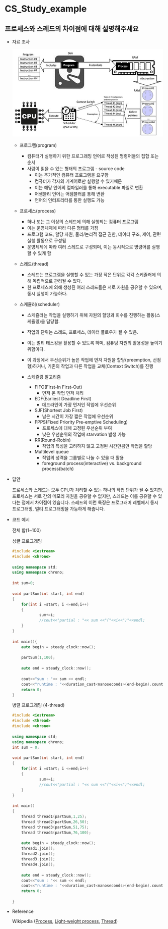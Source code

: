 # CS_Study_example

## 프로세스와 스레드의 차이점에 대해 설명해주세요

- 자료 조사
    
    ![Untitled](overview_process.png)
    
    - 프로그램(program)
        - 컴퓨터가 실행하기 위한 프로그래밍 언어로 작성된 명령어들의 집합 또는 순서
        - 사람이 읽을 수 있는 형태의 프로그램 - source code
            - 이는 추가적인 컴퓨터 프로그램을 요구함
            - 컴퓨터가 각자의 기계어로만 실행할 수 있기때문
            - 이는 해당 언어의 컴파일러를 통해 executable 파일로 변환
            - 어셈블리 언어는 어셈블러를 통해 변환
            - 언어의 인터프리터를 통한 실행도 가능

            
    - 프로세스(process)
        - 하나 또는 그 이상의 스레드에 의해 실행되는 컴퓨터 프로그램
        - 이는 운영체제에 따라 다른 형태를 가짐
        - 프로그램 코드, 할당 자원, 물리/논리적 접근 권한, 데이터 구조, 제어, 관련 실행 활동으로 구성됨
        - 운영체제에 따라  여러 스레드로 구성되며, 이는 동시적으로 명령어를 실행할 수 있게 함


    - 스레드(thread)
        - 스레드는 프로그램을 실행할 수 있는 가장 작은 단위로 각각 스케쥴러에 의해 독립적으로 관리될 수 있다.
        - 한 프로세스에 의해 생성된 여러 스레드들은 서로 자원을 공유할 수 있으며, 동시 실행이 가능하다.


    - 스케쥴러(scheduler)
        - 스케쥴러는 작업을 실행하기 위해 자원의 할당과 회수를 진행하는 활동(스케쥴링)을 담당함.
        - 작업의 단위는 스레드, 프로세스, 데이터 플로우가 될 수 있음.
        - 이는 멀티 태스킹을 활용할 수 있도록 하며, 컴퓨팅 자원의 활용성을 높이기 위함이다.
        - 이 과정에서 우선순위가 높은 작업에 먼저 자원을 할당(preemption, 선점형)하거나, 기존의 작업과 다른 작업을 교체(Context Switch)를 진행


        - 스케쥴링 알고리즘
            - FIFO(First-In First-Out)
                - 먼저 온 작업 먼저 처리
            - EDF(Earliest Deadline First)
                - 데드라인이 가장 먼저인 작업에 우선순위
            - SJF(Shortest Job First)
                - 남은 시간이 가장 짧은 작업에 우선순위
            - FPPS(Fixed Priority Pre-emptive Scheduling)
                - 프로세스에 대해 고정된 우선순위 부여
                - 낮은 우선순위의 작업에 starvation 발생 가능
            - RR(Round-Robin)
                - 작업의 특성을 고려하지 않고 고정된 시간만큼만 작업을 할당
            - Multilevel queue
                - 작업의 성격을 그룹별로 나눌 수 있을 때 활용
                - foreground process(interactive) vs. background process(batch)


- 답안
    
    프로세스와 스레드는 모두 CPU가 처리할 수 있는 하나의 작업 단위가 될 수 있지만, 프로세스는 서로 간의 메모리 자원을 공유할 수 없지만, 스레드는 이를 공유할 수 있다는 점에서 차이점이 있습니다. 스레드의 이런 특징은 프로그래머 레벨에서 동시 프로그래밍, 멀티 프로그래밍을 가능하게 해줍니다. 
    
- 코드 예시
    
    전체 합(1~100)
    
    싱글 프로그래밍
    
    ```cpp
    #include <iostream>
    #include <chrono>
    
    using namespace std;
    using namespace chrono;
    
    int sum=0;
    
    void partSum(int start, int end)
    {
        for(int i =start; i <=end;i++)
        {
                sum+=i;
                //cout<<"partial : "<< sum <<"("<<i<<")"<<endl;
        }
    }
    
    int main(){
        auto begin = steady_clock::now();
    
        partSum(1,100);
    
        auto end = steady_clock::now();
    
        cout<<"sum : "<< sum << endl;
        cout<<"runtime : "<<duration_cast<nanoseconds>(end-begin).count()<<"ns"<<endl;
        return 0;
    }
    ```
    
    병렬 프로그래밍 (4-thread)
    
    ```cpp
    #include <iostream>
    #include <thread>
    #include <chrono>
    
    using namespace std;
    using namespace chrono;
    int sum = 0;
    
    void partSum(int start, int end)
    {
        for(int i =start; i <=end;i++)
        {
                sum+=i;
                //cout<<"partial : "<< sum <<"("<<i<<")"<<endl;
        }
    }
    
    int main()
    {
        thread thread1(partSum,1,25);
        thread thread2(partSum,26,50);
        thread thread3(partSum,51,75);
        thread thread4(partSum,76,100);
    
        auto begin = steady_clock::now();
        thread1.join();
        thread2.join();
        thread3.join();
        thread4.join();
    
        auto end = steady_clock::now();
        cout<<"sum : "<< sum << endl;
        cout<<"runtime : "<<duration_cast<nanoseconds>(end-begin).count()<<"ns"<<endl;
        return 0;
    
    }
    ```
    
- Reference
    
    Wikipedia ([Process](https://en.wikipedia.org/wiki/Process_(computing)), [Light-weight process](https://en.wikipedia.org/wiki/Light-weight_process), [Thread](https://en.wikipedia.org/wiki/Thread_(computing)))
